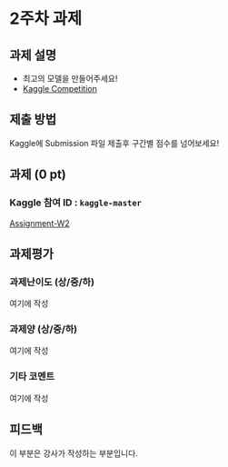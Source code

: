 # 2주차 과제


## 과제 설명
- 최고의 모델을 만들어주세요!
- [Kaggle Competition](https://www.kaggle.com/t/39fcb044412040a39486dfc053c890c2)
## 제출 방법
Kaggle에 Submission 파일 제출후 구간별 점수를 넘어보세요!

## 과제 (0 pt)
### Kaggle 참여 ID : `kaggle-master`

[Assignment-W2]

[Assignment-W2]: assignment.ipynb

## 과제평가
### 과제난이도 (상/중/하)
여기에 작성
### 과제양 (상/중/하)
여기에 작성
### 기타 코멘트
여기에 작성

## 피드백
이 부분은 강사가 작성하는 부분입니다.






